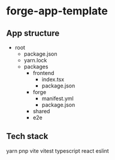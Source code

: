 # forge-app-template

## App structure
- root
  - package.json
  - yarn.lock
  - packages
    - frontend
      - index.tsx
      - package.json
    - forge
      - manifest.yml
      - package.json
    - shared
    - e2e

## Tech stack
yarn pnp
vite
vitest
typescript
react
eslint
